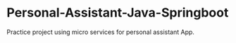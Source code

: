 # Personal-Assistant-Java-Springboot
Practice project using micro services for personal assistant App.
